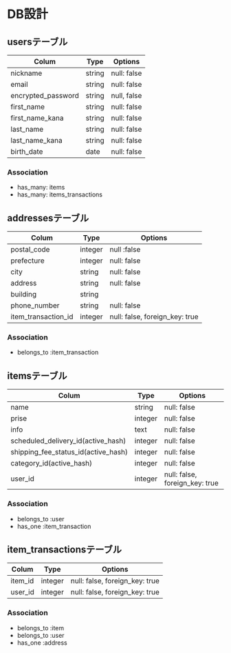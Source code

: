 # DB設計



## usersテーブル
|Colum|Type|Options|
|-----|----|-------|
|nickname|string|null: false|
|email|string|null: false|
|encrypted_password|string|null, false|
|first_name|string|null: false|
|first_name_kana|string|null: false|
|last_name|string|null: false|
|last_name_kana|string|null: false|
|birth_date|date|null: false|

### Association
- has_many: items
- has_many: items_transactions


## addressesテーブル
|Colum|Type|Options|
|-----|----|-------|
|postal_code|integer|null :false|
|prefecture|integer|null: false|
|city|string|null: false|
|address|string|null: false|
|building|string||
|phone_number|string|null: false|
|item_transaction_id|integer|null: false, foreign_key: true|

### Association
- belongs_to :item_transaction



## itemsテーブル
|Colum|Type|Options|
|-----|----|-------|
|name|string|null: false|
|prise|integer|null: false|
|info|text|null: false|
|scheduled_delivery_id(active_hash)|integer|null: false|
|shipping_fee_status_id(active_hash)|integer|null: false|
|category_id(active_hash)|integer|null: false|
|user_id|integer|null: false, foreign_key: true|

### Association
- belongs_to :user
- has_one :item_transaction



## item_transactionsテーブル
|Colum|Type|Options|
|-----|----|-------|
|item_id|integer|null: false, foreign_key: true|
|user_id|integer|null: false, foreign_key: true|

### Association
- belongs_to :item
- belongs_to :user
- has_one :address
